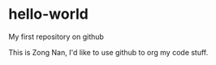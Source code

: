 # hello-world
My first repository on github

This is Zong Nan, I'd like to use github to org my code stuff.

